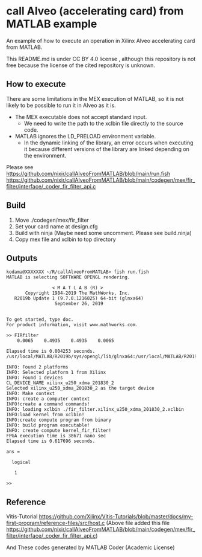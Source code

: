 # call Alveo (accelerating card) from MATLAB example

An example of how to execute an operation in Xilinx Alveo accelerating card from MATLAB.

This README.md is under CC BY 4.0 license , although this repository is not free because the license of the cited repository is unknown.
## How to execute
There are some limitations in the MEX execution of MATLAB, so it is not likely to be possible to run it in Alveo as it is.

 - The MEX executable does not accept standard input.
	 - We need to write the path to the xclbin file directly to the source code.
 - MATLAB ignores the LD_PRELOAD environment variable.
	 - In the dynamic linking of the library, an error occurs when executing it because different versions of the library are linked depending on the environment.

Please see 
https://github.com/nixir/callAlveoFromMATLAB/blob/main/run.fish
https://github.com/nixir/callAlveoFromMATLAB/blob/main/codegen/mex/fir_filter/interface/_coder_fir_filter_api.c

## Build

 1. Move ./codegen/mex/fir_filter
 2. Set your card name at design.cfg
 3. Build with ninja (Maybe need some uncomment. Please see build.ninja)
 4. Copy mex file and xclbin to top directory

## Outputs
```
kodama@XXXXXXX ~/R/callAlveoFromMATLAB> fish run.fish
MATLAB is selecting SOFTWARE OPENGL rendering.

                 < M A T L A B (R) >
       Copyright 1984-2019 The MathWorks, Inc.
   R2019b Update 1 (9.7.0.1216025) 64-bit (glnxa64)
                  September 26, 2019


To get started, type doc.
For product information, visit www.mathworks.com.

>> FIRfilter
    0.0065    0.4935    0.4935    0.0065

Elapsed time is 0.004253 seconds.
/usr/local/MATLAB/R2019b/sys/opengl/lib/glnxa64:/usr/local/MATLAB/R2019b/sys/os/glnxa64:/usr/local/MATLAB/R2019b/bin/glnxa64:/usr/local/MATLAB/R2019b/extern/lib/glnxa64:/usr/local/MATLAB/R2019b/sys/java/jre/glnxa64/jre/lib/amd64/native_threads:/usr/local/MATLAB/R2019b/sys/java/jre/glnxa64/jre/lib/amd64/server:/opt/xilinx/xrt/lib:/tools/Xilinx/Vitis/2019.2/lib/lnx64.o/Ubuntu/18:/tools/Xilinx/Vitis/2019.2/lib/lnx64.o/Ubuntu:/tools/Xilinx/Vitis/2019.2/lib/lnx64.o:/tools/Xilinx/Vitis/2019.2/runtime/lib/x86_64:/opt/xilinx/xrt/lib:/tools/Xilinx/Vitis/2019.2/lib/lnx64.o/Ubuntu/18:/tools/Xilinx/Vitis/2019.2/lib/lnx64.o/Ubuntu:/tools/Xilinx/Vitis/2019.2/lib/lnx64.o:/tools/Xilinx/Vitis/2019.2/runtime/lib/x86_64:/tools/Xilinx/Vivado/2019.2/lnx64/tools/opencv/opencv_gcc/:/tools/Xilinx/Vivado/2019.2/lnx64/tools/opencv/opencv_gcc/

INFO: Found 2 platforms
INFO: Selected platform 1 from Xilinx
INFO: Found 1 devices
CL_DEVICE_NAME xilinx_u250_xdma_201830_2
Selected xilinx_u250_xdma_201830_2 as the target device
INFO: Make context
INFO: create a computer context
INFO!create a command commands!
INFO: loading xclbin ./fir_filter.xilinx_u250_xdma_201830_2.xclbin
INFO:load kernel from xclbin!
INFO:create compute program from binary
INFO: build program executable!
INFO: create compute kernel_fir_filter!
FPGA execution time is 38671 nano sec
Elapsed time is 0.617696 seconds.

ans =

  logical

   1

>>
```

## Reference 
Vitis-Tutorial https://github.com/Xilinx/Vitis-Tutorials/blob/master/docs/my-first-program/reference-files/src/host.c
(Above file added this file https://github.com/nixir/callAlveoFromMATLAB/blob/main/codegen/mex/fir_filter/interface/_coder_fir_filter_api.c)

And These codes generated by MATLAB Coder (Academic License)

